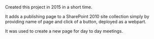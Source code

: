 Created this project in 2015 in a short time.

It adds a publishing page to a SharePoint 2010 site collection simply by providing name of page and click of a button, deployed as a webpart.

It was used to create a new page for day to day meetings.
